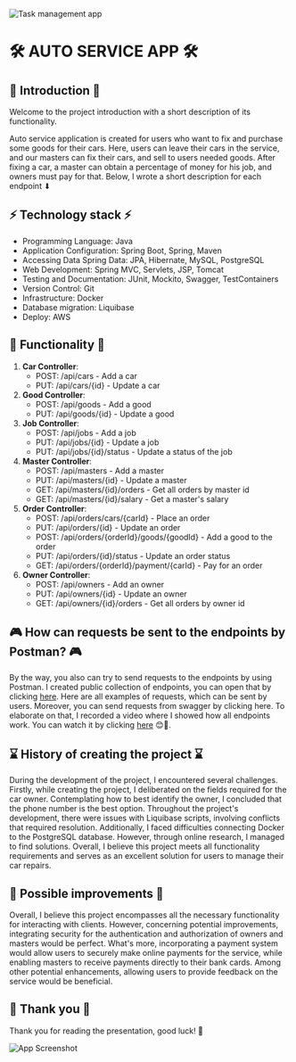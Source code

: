 ![Task management app](https://m1multisite001.wpengine.com/wp-content/uploads/images/slide-tech1.jpg)
# 🛠️ AUTO SERVICE APP 🛠️
## 👋 Introduction 👋
Welcome to the project introduction with a short description of its functionality.

Auto service application is created for users who want to fix and purchase some goods for their cars.
Here, users can leave their cars in the service, and our masters can fix their cars, and sell to users needed goods.
After fixing a car, a master can obtain a percentage of money for his job, and owners must pay for that.
Below, I wrote a short description for each endpoint ⬇

## ⚡ Technology stack ⚡
* Programming Language: Java
* Application Configuration: Spring Boot, Spring, Maven
* Accessing Data Spring Data: JPA, Hibernate, MySQL, PostgreSQL
* Web Development: Spring MVC, Servlets, JSP, Tomcat
* Testing and Documentation: JUnit, Mockito, Swagger, TestContainers
* Version Control: Git
* Infrastructure: Docker
* Database migration: Liquibase
* Deploy: AWS

## 🚀 Functionality 🚀
1. **Car Controller**:
    - POST: /api/cars - Add a car
    - PUT: /api/cars/{id} - Update a car
2. **Good Controller**:
    - POST: /api/goods - Add a good
    - PUT: /api/goods/{id} - Update a good
3. **Job Controller**:
    - POST: /api/jobs - Add a job
    - PUT: /api/jobs/{id} - Update a job
    - PUT: /api/jobs/{id}/status - Update a status of the job
4. **Master Controller**:
    - POST: /api/masters - Add a master
    - PUT: /api/masters/{id} - Update a master
    - GET: /api/masters/{id}/orders - Get all orders by master id
    - GET: /api/masters/{id}/salary - Get a master's salary 
5. **Order Controller**:
    - POST: /api/orders/cars/{carId} - Place an order
    - PUT: /api/orders/{id} - Update an order
    - POST: /api/orders/{orderId}/goods/{goodId} - Add a good to the order
    - PUT: /api/orders/{id}/status - Update an order status
    - GET: /api/orders/{orderId}/payment/{carId} - Pay for an order
6. **Owner Controller**:
    - POST: /api/owners - Add an owner
    - PUT: /api/owners/{id} - Update an owner
    - GET: /api/owners/{id}/orders - Get all orders by owner id

## 🎮 How can requests be sent to the endpoints by Postman? 🎮
By the way, you also can try to send requests to the endpoints by using Postman.
I created public collection of endpoints, you can open that by clicking [here](https://www.postman.com/lunar-module-cosmologist-43034160/workspace/my-projects/collection/31108999-341d9115-11a0-48e4-a786-8efc412bb265?action=share&creator=31108999).
Here are all examples of requests, which can be sent by users. Moreover, you can send requests from swagger by clicking here.
To elaborate on that, I recorded a video where I showed how all endpoints work.
You can watch it by clicking [here](https://www.loom.com/share/53573f09fe684103896f3e9107d278fe) 😊🎥.

## ⌛ History of creating the project ⌛
During the development of the project, I encountered several challenges. 
Firstly, while creating the project, I deliberated on the fields required for the car owner. 
Contemplating how to best identify the owner, I concluded that the phone number is the best option. 
Throughout the project's development, there were issues with Liquibase scripts, involving conflicts that required resolution. 
Additionally, I faced difficulties connecting Docker to the PostgreSQL database. 
However, through online research, I managed to find solutions. Overall, I believe this project meets all functionality requirements and serves as an excellent solution for users to manage their car repairs.

## 🤌 Possible improvements 🤌 
Overall, I believe this project encompasses all the necessary functionality for interacting with clients. 
However, concerning potential improvements, integrating security for the authentication and authorization of owners and masters would be perfect. 
What's more, incorporating a payment system would allow users to securely make online payments for the service, while enabling masters to receive payments directly to their bank cards. 
Among other potential enhancements, allowing users to provide feedback on the service would be beneficial.

## 🙈 Thank you 🙈
Thank you for reading the presentation, good luck! 💫

![App Screenshot](https://gifdb.com/images/high/thank-you-meme-the-rock-w46sac8m8op8tynp.gif)
